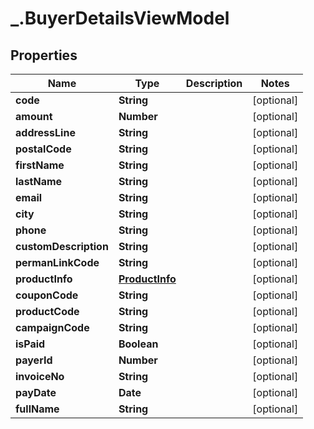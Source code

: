 # _.BuyerDetailsViewModel

## Properties
Name | Type | Description | Notes
------------ | ------------- | ------------- | -------------
**code** | **String** |  | [optional] 
**amount** | **Number** |  | [optional] 
**addressLine** | **String** |  | [optional] 
**postalCode** | **String** |  | [optional] 
**firstName** | **String** |  | [optional] 
**lastName** | **String** |  | [optional] 
**email** | **String** |  | [optional] 
**city** | **String** |  | [optional] 
**phone** | **String** |  | [optional] 
**customDescription** | **String** |  | [optional] 
**permanLinkCode** | **String** |  | [optional] 
**productInfo** | [**ProductInfo**](ProductInfo.md) |  | [optional] 
**couponCode** | **String** |  | [optional] 
**productCode** | **String** |  | [optional] 
**campaignCode** | **String** |  | [optional] 
**isPaid** | **Boolean** |  | [optional] 
**payerId** | **Number** |  | [optional] 
**invoiceNo** | **String** |  | [optional] 
**payDate** | **Date** |  | [optional] 
**fullName** | **String** |  | [optional] 


